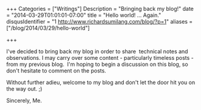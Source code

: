 +++
Categories = ["Writings"]
Description = "Bringing back my blog!"
date = "2014-03-29T01:01:01-07:00"
title = "Hello world! ... Again."
disqusIdentifier = "1 http://www.richardsumilang.com/blog/?p=1"
aliases = ["/blog/2014/03/29/hello-world"]

+++

I've decided to bring back my blog in order to share  technical notes and observations. I may carry over some content - particularly timeless posts - from my previous blog.  I'm hoping to begin a discussion on this blog, so don't hesitate to comment on the posts.

Without further adieu, welcome to my blog and don't let the door hit you on the way out. ;)

Sincerely,
Me.
